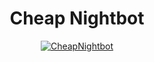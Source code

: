 <h1 align="center">Cheap Nightbot</h1>

<p align="center"> <a href="#"><img src="https://github-stats-alpha.vercel.app/api?username=cheapnightbot" alt="CheapNightbot" /></a> </p>

